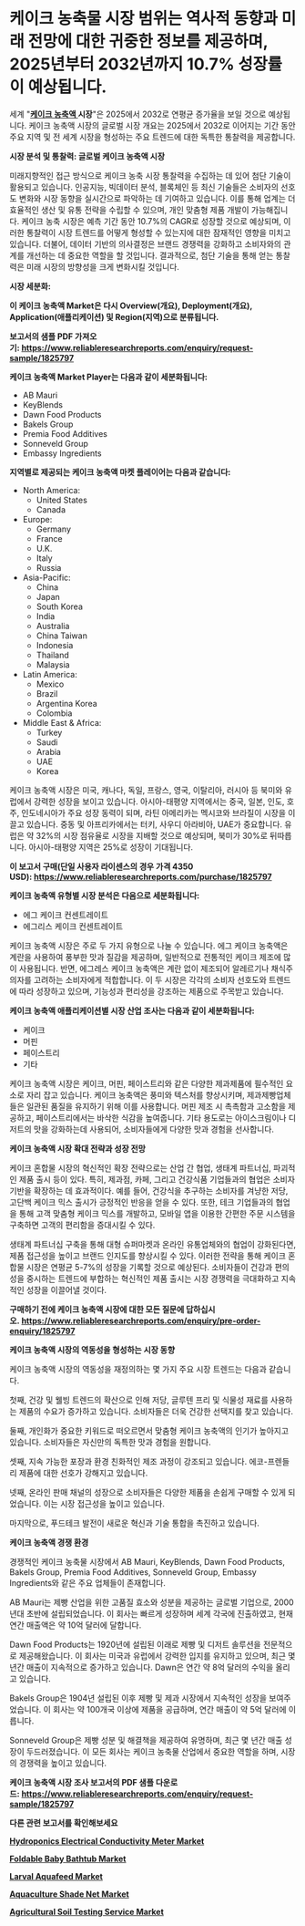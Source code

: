 <p><h1>케이크 농축물 시장 범위는 역사적 동향과 미래 전망에 대한 귀중한 정보를 제공하며, 2025년부터 2032년까지 10.7% 성장률이 예상됩니다.</h1></p><p>세계 "<strong><a href="https://www.reliableresearchreports.com/cake-concentrates-r1825797?utm_campaign=106&utm_medium=8&utm_source=Github&utm_content=ia&utm_term=18012025&utm_id=cake-concentrates">케이크 농축액&nbsp;</a></strong><strong>시장</strong>"은 2025에서 2032로 연평균 증가율을 보일 것으로 예상됩니다. 케이크 농축액 시장의 글로벌 시장 개요는 2025에서 2032로 이어지는 기간 동안 주요 지역 및 전 세계 시장을 형성하는 주요 트렌드에 대한 독특한 통찰력을 제공합니다.</p>
<p><strong>시장 분석 및 통찰력: 글로벌 케이크 농축액 시장</strong></p>
<p><p>미래지향적인 접근 방식으로 케이크 농축 시장 통찰력을 수집하는 데 있어 첨단 기술이 활용되고 있습니다. 인공지능, 빅데이터 분석, 블록체인 등 최신 기술들은 소비자의 선호도 변화와 시장 동향을 실시간으로 파악하는 데 기여하고 있습니다. 이를 통해 업계는 더 효율적인 생산 및 유통 전략을 수립할 수 있으며, 개인 맞춤형 제품 개발이 가능해집니다. 케이크 농축 시장은 예측 기간 동안 10.7%의 CAGR로 성장할 것으로 예상되며, 이러한 통찰력이 시장 트렌드를 어떻게 형성할 수 있는지에 대한 잠재적인 영향을 미치고 있습니다. 더불어, 데이터 기반의 의사결정은 브랜드 경쟁력을 강화하고 소비자와의 관계를 개선하는 데 중요한 역할을 할 것입니다. 결과적으로, 첨단 기술을 통해 얻는 통찰력은 미래 시장의 방향성을 크게 변화시킬 것입니다.</p><a href="%7CAUTHORITHY_DOMAIN_URL%7C?utm_campaign=106&utm_medium=8&utm_source=Github&utm_content=ia&utm_term=18012025&utm_id=cake-concentrates"></a></p>
<p><strong>시장 세분화:</strong></p>
<p><strong>이 케이크 농축액 Market은 다시 Overview(개요), Deployment(개요), Application(애플리케이션) 및 Region(지역)으로 분류됩니다.</strong></p>
<p><strong>보고서의 샘플 PDF 가져오기:&nbsp;<a href="https://www.reliableresearchreports.com/enquiry/request-sample/1825797?utm_campaign=106&utm_medium=8&utm_source=Github&utm_content=ia&utm_term=18012025&utm_id=cake-concentrates">https://www.reliableresearchreports.com/enquiry/request-sample/1825797</a></strong><strong></strong></p>
<p><strong>케이크 농축액 Market Player는 다음과 같이 세분화됩니다:</strong></p>
<p><ul><li>AB Mauri</li><li>KeyBlends</li><li>Dawn Food Products</li><li>Bakels Group</li><li>Premia Food Additives</li><li>Sonneveld Group</li><li>Embassy Ingredients</li></ul></p>
<p><strong>지역별로 제공되는 케이크 농축액 마켓 플레이어는 다음과 같습니다:</strong></p>
<p><ul>
    <li>
        North America:
        <ul>
            <li>United States</li>
            <li>Canada</li>
        </ul>
    </li>
    <li>
        Europe:
        <ul>
            <li>Germany</li>
            <li>France</li>
            <li>U.K.</li>
            <li>Italy</li>
            <li>Russia</li>
        </ul>
    </li>
    <li>
        Asia-Pacific:
        <ul>
            <li>China</li>
            <li>Japan</li>
            <li>South Korea</li>
            <li>India</li>
            <li>Australia</li>
            <li>China Taiwan</li>
            <li>Indonesia</li>
            <li>Thailand</li>
            <li>Malaysia</li>
        </ul>
    </li>
    <li>
        Latin America:
        <ul>
            <li>Mexico</li>
            <li>Brazil</li>
            <li>Argentina Korea</li>
            <li>Colombia</li>
        </ul>
    </li>
    <li>
        Middle East & Africa:
        <ul>
            <li>Turkey</li>
            <li>Saudi</li>
            <li>Arabia</li>
            <li>UAE</li>
            <li>Korea</li>
        </ul>
    </li>
    </ul></p>
<p><p>케이크 농축액 시장은 미국, 캐나다, 독일, 프랑스, 영국, 이탈리아, 러시아 등 북미와 유럽에서 강력한 성장을 보이고 있습니다. 아시아-태평양 지역에서는 중국, 일본, 인도, 호주, 인도네시아가 주요 성장 동력이 되며, 라틴 아메리카는 멕시코와 브라질이 시장을 이끌고 있습니다. 중동 및 아프리카에서는 터키, 사우디 아라비아, UAE가 중요합니다. 유럽은 약 32%의 시장 점유율로 시장을 지배할 것으로 예상되며, 북미가 30%로 뒤따릅니다. 아시아-태평양 지역은 25%로 성장이 기대됩니다.</p></p>
<p><strong>이 보고서 구매(단일 사용자 라이센스의 경우 가격 4350 USD):&nbsp;<a href="https://www.reliableresearchreports.com/purchase/1825797?utm_campaign=106&utm_medium=8&utm_source=Github&utm_content=ia&utm_term=18012025&utm_id=cake-concentrates">https://www.reliableresearchreports.com/purchase/1825797</a></strong></p>
<p><strong>케이크 농축액 유형별 시장 분석은 다음으로 세분화됩니다:</strong></p>
<p><ul><li>에그 케이크 컨센트레이트</li><li>에그리스 케이크 컨센트레이트</li></ul></p>
<p><p>케이크 농축액 시장은 주로 두 가지 유형으로 나눌 수 있습니다. 에그 케이크 농축액은 계란을 사용하여 풍부한 맛과 질감을 제공하며, 일반적으로 전통적인 케이크 제조에 많이 사용됩니다. 반면, 에그레스 케이크 농축액은 계란 없이 제조되어 알레르기나 채식주의자를 고려하는 소비자에게 적합합니다. 이 두 시장은 각각의 소비자 선호도와 트렌드에 따라 성장하고 있으며, 기능성과 편리성을 강조하는 제품으로 주목받고 있습니다.</p></p>
<p><strong>케이크 농축액 애플리케이션별 시장 산업 조사는 다음과 같이 세분화됩니다:</strong></p>
<p><ul><li>케이크</li><li>머핀</li><li>페이스트리</li><li>기타</li></ul></p>
<p><p>케이크 농축액 시장은 케이크, 머핀, 페이스트리와 같은 다양한 제과제품에 필수적인 요소로 자리 잡고 있습니다. 케이크 농축액은 풍미와 텍스처를 향상시키며, 제과제빵업체들은 일관된 품질을 유지하기 위해 이를 사용합니다. 머핀 제조 시 촉촉함과 고소함을 제공하고, 페이스트리에서는 바삭한 식감을 높여줍니다. 기타 용도로는 아이스크림이나 디저트의 맛을 강화하는데 사용되어, 소비자들에게 다양한 맛과 경험을 선사합니다.</p></p>
<p><strong>케이크 농축액 시장 확대 전략과 성장 전망</strong></p>
<p><p>케이크 혼합물 시장의 혁신적인 확장 전략으로는 산업 간 협업, 생태계 파트너십, 파괴적인 제품 출시 등이 있다. 특히, 제과점, 카페, 그리고 건강식품 기업들과의 협업은 소비자 기반을 확장하는 데 효과적이다. 예를 들어, 건강식을 추구하는 소비자를 겨냥한 저당, 고단백 케이크 믹스 출시가 긍정적인 반응을 얻을 수 있다. 또한, 테크 기업들과의 협업을 통해 고객 맞춤형 케이크 믹스를 개발하고, 모바일 앱을 이용한 간편한 주문 시스템을 구축하면 고객의 편리함을 증대시킬 수 있다.</p><p>생태계 파트너십 구축을 통해 대형 슈퍼마켓과 온라인 유통업체와의 협업이 강화된다면, 제품 접근성을 높이고 브랜드 인지도를 향상시킬 수 있다. 이러한 전략을 통해 케이크 혼합물 시장은 연평균 5-7%의 성장을 기록할 것으로 예상된다. 소비자들이 건강과 편의성을 중시하는 트렌드에 부합하는 혁신적인 제품 출시는 시장 경쟁력을 극대화하고 지속적인 성장을 이끌어낼 것이다.</p></p>
<p><strong>구매하기 전에 케이크 농축액 시장에 대한 모든 질문에 답하십시오.&nbsp;<a href="https://www.reliableresearchreports.com/enquiry/pre-order-enquiry/1825797?utm_campaign=106&utm_medium=8&utm_source=Github&utm_content=ia&utm_term=18012025&utm_id=cake-concentrates">https://www.reliableresearchreports.com/enquiry/pre-order-enquiry/1825797</a></strong><strong></strong></p>
<p><strong>케이크 농축액 시장의 역동성을 형성하는 시장 동향</strong></p>
<p><p>케이크 농축액 시장의 역동성을 재정의하는 몇 가지 주요 시장 트렌드는 다음과 같습니다. </p><p>첫째, 건강 및 웰빙 트렌드의 확산으로 인해 저당, 글루텐 프리 및 식물성 재료를 사용하는 제품의 수요가 증가하고 있습니다. 소비자들은 더욱 건강한 선택지를 찾고 있습니다.</p><p>둘째, 개인화가 중요한 키워드로 떠오르면서 맞춤형 케이크 농축액의 인기가 높아지고 있습니다. 소비자들은 자신만의 독특한 맛과 경험을 원합니다.</p><p>셋째, 지속 가능한 포장과 환경 친화적인 제조 과정이 강조되고 있습니다. 에코-프렌들리 제품에 대한 선호가 강해지고 있습니다.</p><p>넷째, 온라인 판매 채널의 성장으로 소비자들은 다양한 제품을 손쉽게 구매할 수 있게 되었습니다. 이는 시장 접근성을 높이고 있습니다. </p><p>마지막으로, 푸드테크 발전이 새로운 혁신과 기술 통합을 촉진하고 있습니다.</p></p>
<p><strong>케이크 농축액 경쟁 환경</strong></p>
<p><p>경쟁적인 케이크 농축물 시장에서 AB Mauri, KeyBlends, Dawn Food Products, Bakels Group, Premia Food Additives, Sonneveld Group, Embassy Ingredients와 같은 주요 업체들이 존재합니다. </p><p>AB Mauri는 제빵 산업을 위한 고품질 효소와 성분을 제공하는 글로벌 기업으로, 2000년대 초반에 설립되었습니다. 이 회사는 빠르게 성장하며 세계 각국에 진출하였고, 현재 연간 매출액은 약 10억 달러에 달합니다. </p><p>Dawn Food Products는 1920년에 설립된 이래로 제빵 및 디저트 솔루션을 전문적으로 제공해왔습니다. 이 회사는 미국과 유럽에서 강력한 입지를 유지하고 있으며, 최근 몇 년간 매출이 지속적으로 증가하고 있습니다. Dawn은 연간 약 8억 달러의 수익을 올리고 있습니다.</p><p>Bakels Group은 1904년 설립된 이후 제빵 및 제과 시장에서 지속적인 성장을 보여주었습니다. 이 회사는 약 100개국 이상에 제품을 공급하며, 연간 매출이 약 5억 달러에 이릅니다. </p><p>Sonneveld Group은 제빵 성분 및 해결책을 제공하여 유명하며, 최근 몇 년간 매출 성장이 두드러졌습니다. 이 모든 회사는 케이크 농축물 산업에서 중요한 역할을 하며, 시장의 경쟁력을 높이고 있습니다.</p></p>
<p><strong>케이크 농축액 시장 조사 보고서의 PDF 샘플 다운로드:&nbsp;<a href="https://www.reliableresearchreports.com/enquiry/request-sample/1825797?utm_campaign=106&utm_medium=8&utm_source=Github&utm_content=ia&utm_term=18012025&utm_id=cake-concentrates">https://www.reliableresearchreports.com/enquiry/request-sample/1825797</a></strong></p>
<p><strong></strong></p>
<p><strong></strong></p>
<p><strong></strong></p>
<p><strong></strong></p>
<p><strong>다른 관련 보고서를 확인해보세요</strong></p>
<p><strong><p><a href="https://github.com/abbislposival/Market-Research-Report-List-1/blob/main/hydroponics-electrical-conductivity-meter-market.md?utm_campaign=106&utm_medium=8&utm_source=Github&utm_content=ia&utm_term=18012025&utm_id=cake-concentrates">Hydroponics Electrical Conductivity Meter Market</a></p><p><a href="https://github.com/stephaniwo144/Market-Research-Report-List-1/blob/main/foldable-baby-bathtub-market.md?utm_campaign=106&utm_medium=8&utm_source=Github&utm_content=ia&utm_term=18012025&utm_id=cake-concentrates">Foldable Baby Bathtub Market</a></p><p><a href="https://github.com/DixieGrimes/Market-Research-Report-List-1/blob/main/larval-aquafeed-market.md?utm_campaign=106&utm_medium=8&utm_source=Github&utm_content=ia&utm_term=18012025&utm_id=cake-concentrates">Larval Aquafeed Market</a></p><p><a href="https://github.com/ParvinKhatun77/Market-Research-Report-List-1/blob/main/aquaculture-shade-net-market.md?utm_campaign=106&utm_medium=8&utm_source=Github&utm_content=ia&utm_term=18012025&utm_id=cake-concentrates">Aquaculture Shade Net Market</a></p><p><a href="https://github.com/nathandecarvalho/Market-Research-Report-List-5/blob/main/agricultural-soil-testing-service-market.md?utm_campaign=106&utm_medium=8&utm_source=Github&utm_content=ia&utm_term=18012025&utm_id=cake-concentrates">Agricultural Soil Testing Service Market</a></p></strong></p>